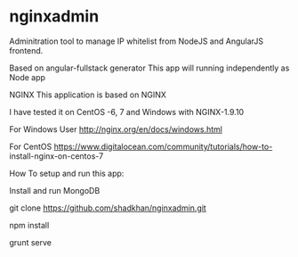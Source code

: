 # nginxadmin
Adminitration tool to manage IP whitelist from NodeJS and AngularJS frontend.

Based on angular-fullstack generator
This app will running independently as Node app

NGINX
  This application is based on NGINX

  I have tested it on CentOS -6, 7 and Windows with NGINX-1.9.10

  For Windows User
  http://nginx.org/en/docs/windows.html

  For CentOS 
   https://www.digitalocean.com/community/tutorials/how-to-     install-nginx-on-centos-7


How To setup and run this app:

Install and run MongoDB   

git clone https://github.com/shadkhan/nginxadmin.git

npm install

grunt serve





